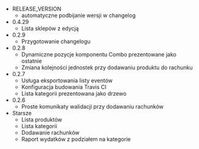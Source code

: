- RELEASE_VERSION
  - automatyczne podbijanie wersji w changelog
- 0.4.29
  - Lista sklepów z edycją
- 0.2.9
  - Przygotowanie changelogu
- 0.2.8
  - Dynamiczne pozycje komponentu Combo prezentowane jako ostatnie
  - Zmiana kolejności jednostek przy dodawaniu produktu do rachunku
- 0.2.7
  - Usługa eksportowania listy eventów
  - Konfiguracja budowania Travis CI
  - Lista kategorii prezentowana jako drzewo
- 0.2.6
  - Proste komunikaty walidacji przy dodawaniu rachunków
- Starsze
  - Lista produktów
  - Lista kategorii
  - Dodawanie rachunków
  - Raport wydatków z podziałem na kategorie
